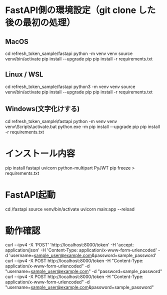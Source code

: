 
# FastAPI側の環境設定（git clone した後の最初の処理）
## MacOS
cd refresh_token_sample/fastapi
python -m venv venv
source venv/bin/activate
pip install --upgrade pip
pip install -r requirements.txt

## Linux / WSL
cd refresh_token_sample/fastapi
python3 -m venv venv
source venv/bin/activate
pip install --upgrade pip
pip install -r requirements.txt

## Windows(文字化けする)
cd refresh_token_sample\fastapi
python -m venv venv
venv\Scripts\activate.bat
python.exe -m pip install --upgrade pip
pip install -r requirements.txt

# インストール内容
pip install fastapi uvicorn python-multipart PyJWT
pip freeze > requirements.txt

# FastAPI起動
cd /fastapi
source venv/bin/activate
uvicorn main:app --reload

# 動作確認
curl --ipv4 -X 'POST' 'http://localhost:8000/token' -H 'accept: application/json' -H 'Content-Type: application/x-www-form-urlencoded' -d 'username=sample_user@example.com&password=sample_password'
curl --ipv4 -X POST http://localhost:8000/token -H "Content-Type: application/x-www-form-urlencoded" -d "username=sample_user@example.com" -d "password=sample_password"
curl --ipv4 -X POST http://localhost:8000/token -H "Content-Type: application/x-www-form-urlencoded" -d "username=sample_user@example.com&password=sample_password"


